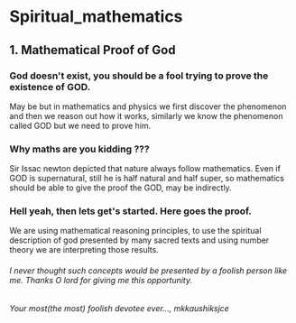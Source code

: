 # Spiritual_mathematics

## 1. Mathematical Proof of God

### God doesn't exist, you should be a fool trying to prove the existence of GOD.

May be but in mathematics and physics we first discover the phenomenon and then we reason out how it works, similarly we know the phenomenon called GOD but we need to prove him.

### Why maths are you kidding ??? 

Sir Issac newton depicted that nature always follow mathematics. Even if GOD is supernatural, still he is half natural and half super, so mathematics should be able to give the proof the GOD, may be indirectly. 

### Hell yeah, then lets get's started. Here goes the proof.

We are using mathematical reasoning principles, to use the spiritual description of god presented by many sacred texts and using number theory we are interpreting those results.




###### I never thought such concepts would be presented by a foolish person like me. Thanks O lord for giving me this opportunity.
###### Your most(the most) foolish devotee ever..., mkkaushiksjce
